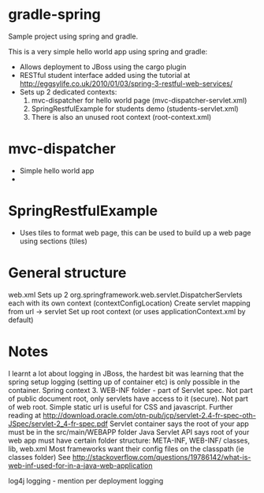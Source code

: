gradle-spring
=============

Sample project using spring and gradle.

This is a very simple hello world app using spring and gradle:

* Allows deployment to JBoss using the cargo plugin
* RESTful student interface added using the tutorial at http://eggsylife.co.uk/2010/01/03/spring-3-restful-web-services/
* Sets up 2 dedicated contexts:
	1. mvc-dispatcher for hello world page (mvc-dispatcher-servlet.xml)
	2. SpringRestfulExample for students demo (students-servlet.xml)
	3. There is also an unused root context (root-context.xml)
	
mvc-dispatcher
==============	
	
* Simple hello world app
* 	
	
SpringRestfulExample
====================	

* Uses tiles to format web page, this can be used to build up a web page using sections (tiles)

General structure
=================

web.xml		Sets up 2 org.springframework.web.servlet.DispatcherServlets
			each with its own context (contextConfigLocation)
			Create servlet mapping from url -> servlet
			Set up root context (or uses applicationContext.xml by default)
			
			

Notes
=====

I learnt a lot about logging in JBoss, the hardest bit was learning that the spring setup logging (setting up of container etc) is only possible in the container.
Spring context
3. WEB-INF folder - part of Servlet spec. Not part of public document root, only servlets have access to it (secure). Not part of web root.
Simple static url is useful for CSS and javascript.
Further reading at http://download.oracle.com/otn-pub/jcp/servlet-2.4-fr-spec-oth-JSpec/servlet-2_4-fr-spec.pdf 
Servlet container says the root of your app must be in the src/main/WEBAPP folder
Java Servlet API says root of your web app must have certain folder structure: META-INF, WEB-INF/ classes, lib, web.xml
Most frameworks want their config files on the classpath (ie classes folder)
See http://stackoverflow.com/questions/19786142/what-is-web-inf-used-for-in-a-java-web-application

log4j logging - mention per deployment logging 